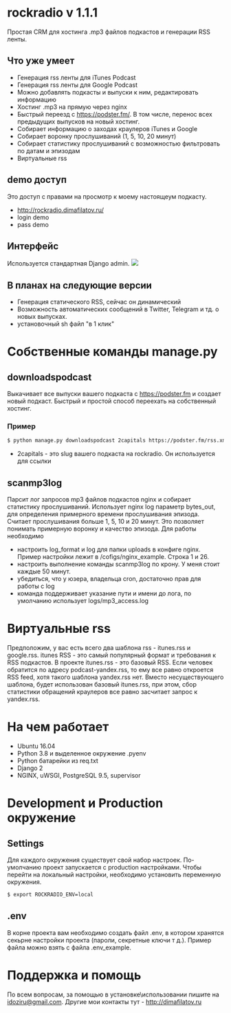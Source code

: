# rockradio v 1.1.1
Простая CRM для хостинга .mp3 файлов подкастов и генерации RSS ленты.
## Что уже умеет
- Генерация rss ленты для iTunes Podcast
- Генерация rss ленты для Google Podcast
- Можно добавлять подкасты и выпуски к ним, редактировать информацию
- Хостинг .mp3 на прямую через nginx
- Быстрый переезд с https://podster.fm/. В том числе, перенос всех предыдущих выпусков на новый хостинг.
- Собирает информацию о заходах краулеров iTunes и Google
- Собирает воронку прослушиваний (1, 5, 10, 20 минут)
- Собирает статистику прослушиваний с возможностью фильтровать по датам и эпизодам
- Виртуальные rss
## demo доступ
Это доступ с правами на просмотр к моему настоящеум подкасту.
- http://rockradio.dimafilatov.ru/
- login demo
- pass demo
## Интерфейс
Используется стандартная Django admin.
![](http://rockradio.dimafilatov.ru/uploads/for_readme/admin-ui.png)
## В планах на следующие версии
- Генерация статического RSS, сейчас он динамический
- Возможность автоматических сообщений в Twitter, Telegram и тд. о новых выпусках.
- установочный sh файл "в 1 клик"
# Собственные команды manage.py
## downloadspodcast
Выкачивает все выпуски вашего подкаста с https://podster.fm и создает новый подкаст. Быстрый и простой способ переехать на собственный хостинг.
### Пример
```bash
$ python manage.py downloadspodcast 2capitals https://podster.fm/rss.xml?pid=36066
```
- 2capitals - это slug вашего подкаста на rockradio. Он используется для ссылки
## scanmp3log
Парсит лог запросов mp3 файлов подкастов nginx и собирает статистику прослушиваний. Использует nginx log параметр bytes_out, для определения примерного времени прослушивания эпизода. Считает прослушивания больше 1, 5, 10 и 20 минут. Это позволяет понимать примерную воронку и качество эпизода. Для работы необходимо
- настроить log_format и log для папки uploads в конфиге nginx. Пример настройки лежит в /cofigs/nginx_example. Строка 1 и 26.
- настроить выполнение команды scanmp3log по крону. У меня стоит каждые 50 минут.
- убедиться, что у юзера, владельца cron, достаточно прав для работы с log
- команда поддерживает указание пути и имени до лога, по умолчанию использует logs/mp3_access.log
# Виртуальные rss
Предположим, у вас есть всего два шаблона rss - itunes.rss и google.rss. itunes RSS - это самый популярный формат и требования к RSS подкастов. В проекте itunes.rss - это базовый RSS. Если человек обратится по адресу podcast-yandex.rss, то ему все равно откроется RSS feed, хотя такого шаблона yandex.rss нет. Вместо несуществующего шаблона, будет использован базовый itunes.rss, при этом, сбор статистики обращений краулеров все равно засчитает запрос к yandex.rss.
# На чем работает
- Ubuntu 16.04
- Python 3.8 и выделенное окружение .pyenv
- Python батарейки из req.txt
- Django 2
- NGINX, uWSGI, PostgreSQL 9.5, supervisor
# Development и Production окружение
## Settings
Для каждого окружения существует свой набор настроек. По-умолчанию проект запускается с production настройками. Чтобы перейти на локальный настройки, необходимо установить переменную окружения.
```bash
$ export ROCKRADIO_ENV=local
```
## .env
В корне проекта вам необходимо создать файл .env, в котором хранятся секьрне настройки проекта (пароли, секретные ключи т д.). Пример файла можно взять с файла .env_example.
# Поддержка и помощь
По всем вопросам, за помощью в установке\использовании пишите на idoziru@gmail.com. Другие мои контакты тут - http://dimafilatov.ru
